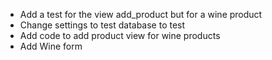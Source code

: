 - Add a test for the view add_product but for a wine product
- Change settings to test database to test
- Add code to add product view for wine products
- Add Wine form